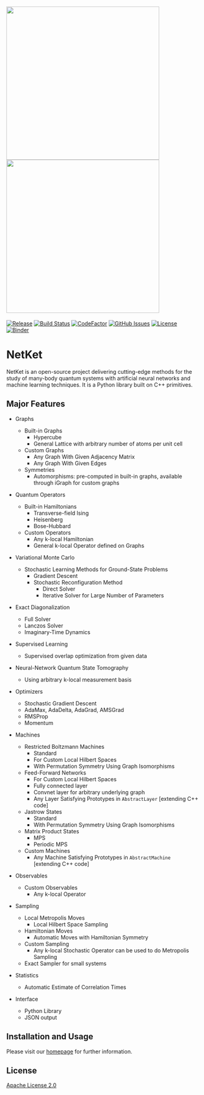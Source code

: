 
# <img src="http://www.netket.org/img/logo_simple.jpg" width="400"> <img src="http://www.netket.org/img/logo_simple.jpg" width="400">

[![Release](https://img.shields.io/github/release/netket/netket.svg)](https://github.com/netket/netket/releases)
[![Build Status](https://travis-ci.org/netket/netket.svg?branch=master)](https://travis-ci.org/netket/netket)
[![CodeFactor](https://www.codefactor.io/repository/github/netket/netket/badge)](https://www.codefactor.io/repository/github/netket/netket)
[![GitHub Issues](https://img.shields.io/github/issues/netket/netket.svg)](http://github.com/netket/netket/issues)
[![License](https://img.shields.io/badge/License-Apache%202.0-blue.svg)](https://opensource.org/licenses/Apache-2.0)
[![Binder](https://mybinder.org/badge_logo.svg)](https://mybinder.org/v2/gh/netket/netket/master)


# __NetKet__

NetKet is an open-source project delivering cutting-edge methods for the study
of many-body quantum systems with artificial neural networks and machine learning techniques.
It is a Python library built on C++ primitives.


## Major Features

* Graphs
  * Built-in Graphs
    * Hypercube
    * General Lattice with arbitrary number of atoms per unit cell
  * Custom Graphs
    * Any Graph With Given Adjacency Matrix
    * Any Graph With Given Edges
  * Symmetries
    * Automorphisms: pre-computed in built-in graphs, available through iGraph for custom graphs

* Quantum Operators
  * Built-in Hamiltonians
    * Transverse-field Ising
    * Heisenberg
    * Bose-Hubbard
  * Custom Operators
    * Any k-local Hamiltonian
    * General k-local Operator defined on Graphs

* Variational Monte Carlo   
  * Stochastic Learning Methods for Ground-State Problems
    * Gradient Descent
    * Stochastic Reconfiguration Method
      * Direct Solver
      * Iterative Solver for Large Number of Parameters  

* Exact Diagonalization
  * Full Solver
  * Lanczos Solver
  * Imaginary-Time Dynamics

* Supervised Learning
  * Supervised overlap optimization from given data

* Neural-Network Quantum State Tomography
  * Using arbitrary k-local measurement basis       

* Optimizers
  * Stochastic Gradient Descent
  * AdaMax, AdaDelta, AdaGrad, AMSGrad
  * RMSProp
  * Momentum

* Machines
  * Restricted Boltzmann Machines
    * Standard
    * For Custom Local Hilbert Spaces
    * With Permutation Symmetry Using Graph Isomorphisms
  * Feed-Forward Networks
    * For Custom Local Hilbert Spaces
    * Fully connected layer
    * Convnet layer for arbitrary underlying graph
    * Any Layer Satisfying Prototypes in `AbstractLayer` [extending C++ code]
  * Jastrow States
    * Standard
    * With Permutation Symmetry Using Graph Isomorphisms
  * Matrix Product States
    * MPS
    * Periodic MPS  
  * Custom Machines
    * Any Machine Satisfying Prototypes in `AbstractMachine` [extending C++ code]

* Observables
  * Custom Observables
    * Any k-local Operator

* Sampling
  * Local Metropolis Moves
    * Local Hilbert Space Sampling
  * Hamiltonian Moves
    * Automatic Moves with Hamiltonian Symmetry
  * Custom Sampling
    * Any k-local Stochastic Operator can be used to do Metropolis Sampling
  * Exact Sampler for small systems  

* Statistics
  * Automatic Estimate of Correlation Times

* Interface
  * Python Library
  * JSON output  

## Installation and Usage

Please visit our [homepage](https://www.netket.org) for further information.

## License

[Apache License 2.0](https://github.com/netket/netket/blob/master/LICENSE)
